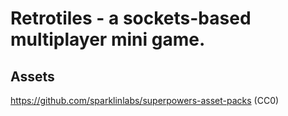 # Retrotiles - a sockets-based multiplayer mini game.
## Assets
https://github.com/sparklinlabs/superpowers-asset-packs (CC0)

